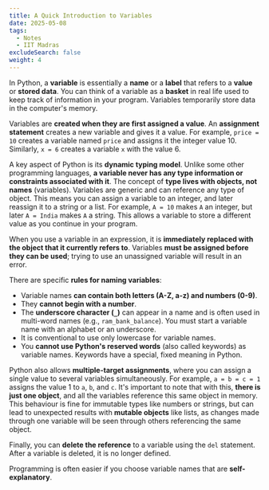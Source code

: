 ```yaml
---
title: A Quick Introduction to Variables
date: 2025-05-08
tags:
  - Notes 
  - IIT Madras
excludeSearch: false
weight: 4
---
```


In Python, a **variable** is essentially a **name** or a **label** that refers to a **value** or **stored data**. You can think of a variable as a **basket** in real life used to keep track of information in your program. Variables temporarily store data in the computer's memory.

Variables are **created when they are first assigned a value**. An **assignment statement** creates a new variable and gives it a value. For example, `price = 10` creates a variable named `price` and assigns it the integer value 10. Similarly, `x = 6` creates a variable `x` with the value 6.

A key aspect of Python is its **dynamic typing model**. Unlike some other programming languages, **a variable never has any type information or constraints associated with it**. The concept of **type lives with objects, not names** (variables). Variables are generic and can reference any type of object. This means you can assign a variable to an integer, and later reassign it to a string or a list. For example, `A = 10` makes `A` an integer, but later `A = India` makes `A` a string. This allows a variable to store a different value as you continue in your program.

When you use a variable in an expression, it is **immediately replaced with the object that it currently refers to**. Variables **must be assigned before they can be used**; trying to use an unassigned variable will result in an error.

There are specific **rules for naming variables**:
*   Variable names **can contain both letters (A-Z, a-z) and numbers (0-9)**.
*   They **cannot begin with a number**.
*   The **underscore character (`_`)** can appear in a name and is often used in multi-word names (e.g., `ram_bank_balance`). You must start a variable name with an alphabet or an underscore.
*   It is conventional to use only lowercase for variable names.
*   You **cannot use Python's reserved words** (also called keywords) as variable names. Keywords have a special, fixed meaning in Python.

Python also allows **multiple-target assignments**, where you can assign a single value to several variables simultaneously. For example, `a = b = c = 1` assigns the value 1 to `a`, `b`, and `c`. It's important to note that with this, **there is just one object**, and all the variables reference this same object in memory. This behaviour is fine for immutable types like numbers or strings, but can lead to unexpected results with **mutable objects** like lists, as changes made through one variable will be seen through others referencing the same object.

Finally, you can **delete the reference** to a variable using the `del` statement. After a variable is deleted, it is no longer defined.

Programming is often easier if you choose variable names that are **self-explanatory**.